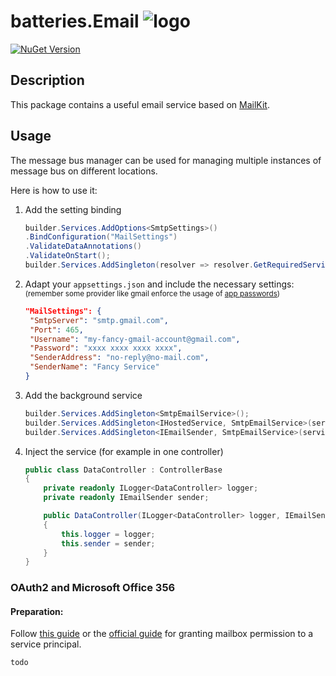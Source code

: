 ﻿# batteries.Email ![logo](https://raw.githubusercontent.com/gammasoft/fatcow/refs/heads/master/32x32/battery_charge.png)

[![NuGet Version](https://img.shields.io/nuget/vpre/batteries.Email)](https://www.nuget.org/packages/batteries.Email)

## Description

This package contains a useful email service based on [MailKit](https://github.com/jstedfast/MailKit).

## Usage

The message bus manager can be used for managing multiple instances of message bus  on different locations.

Here is how to use it:

1. Add the setting binding
    ````csharp
   builder.Services.AddOptions<SmtpSettings>()
    .BindConfiguration("MailSettings")
    .ValidateDataAnnotations()
    .ValidateOnStart();
    builder.Services.AddSingleton(resolver => resolver.GetRequiredService<IOptions<SmtpSettings>>().Value);

   ````
2. Adapt your `appsettings.json`
   and include the necessary settings: <small>(remember some provider like gmail enforce the usage of [app passwords](https://knowledge.workspace.google.com/kb/how-to-create-app-passwords-000009237?hl=en))</small>
   ````json
   "MailSettings": {
    "SmtpServer": "smtp.gmail.com",
    "Port": 465,
    "Username": "my-fancy-gmail-account@gmail.com",
    "Password": "xxxx xxxx xxxx xxxx",
    "SenderAddress": "no-reply@no-mail.com",
    "SenderName": "Fancy Service"
   }
   ````
3. Add the background service
    ````csharp
    builder.Services.AddSingleton<SmtpEmailService>();
    builder.Services.AddSingleton<IHostedService, SmtpEmailService>(serviceProvider => serviceProvider.GetService<SmtpEmailService>());
    builder.Services.AddSingleton<IEmailSender, SmtpEmailService>(serviceProvider => serviceProvider.GetService<SmtpEmailService>());
    ````

4. Inject the service (for example in one controller)
    ```csharp
   public class DataController : ControllerBase
    {
        private readonly ILogger<DataController> logger;
        private readonly IEmailSender sender;

        public DataController(ILogger<DataController> logger, IEmailSender sender)
        {
            this.logger = logger;
            this.sender = sender;
        }
    }
   ```


### OAuth2 and Microsoft Office 356

#### Preparation:
Follow [this guide](https://github.com/jstedfast/MailKit/blob/master/ExchangeOAuth2.md#web-services) or the [official guide](https://learn.microsoft.com/en-us/exchange/client-developer/legacy-protocols/how-to-authenticate-an-imap-pop-smtp-application-by-using-oauth) for granting mailbox permission to a service principal.

`todo`

